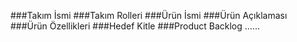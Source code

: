 ###Takım İsmi
###Takım Rolleri
###Ürün İsmi
###Ürün Açıklaması
###Ürün Özellikleri
###Hedef Kitle
###Product Backlog
......
